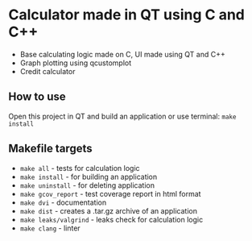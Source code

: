 # Calculator made in QT using C and C++

- Base calculating logic made on C, UI made using QT and C++
- Graph plotting using qcustomplot
- Credit calculator

## How to use

Open this project in QT and build an application or use terminal: `make install`

## Makefile targets

- `make all` - tests for calculation logic
- `make install` - for building an application
- `make uninstall` - for deleting application
- `make gcov_report` - test coverage report in html format
- `make dvi` - documentation
- `make dist` - creates a .tar.gz archive of an application
- `make leaks/valgrind` - leaks check for calculation logic
- `make clang` - linter
